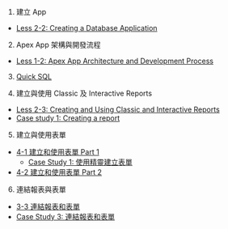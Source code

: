 1. 建立 App
- [Less 2-2: Creating a Database Application](cht/2-2_Creating_Database_Application/02_2-2-Creating_Database_Application_cht_marp.pdf)

2. Apex App 架構與開發流程
- [Less 1-2: Apex App Architecture and Development Process](cht/1_introduction/01_2-app_arch_devp_process_cht_marp.pdf)

3. [Quick SQL](cht/quick_sql/quicksql_intro_ch_marp.pdf)


4. 建立與使用 Classic 及 Interactive Reports
- [Less 2-3: Creating and Using Classic and Interactive Reports](cht/3-2_Developing_Reports/04_3-2_case_study_1_ch.pdf)
- [Case study 1: Creating a report ](cht/3-2_Developing_Reports)

5. 建立與使用表單 
- [4-1 建立和使⽤表單 Part 1](cht/4-1_Creating_and_Using_Forms/07_4-1_forms_part_1_marp_ch.pdf)
   - [Case Study 1: 使用精靈建立表單](cht/4-1_Creating_and_Using_Forms/07_4-1_case_study_1_ch.pdf)
- [4-2 建立和使⽤表單 Part 2](cht/4-1_Creating_and_Using_Forms/07_4-1_forms_part_2_marp_ch.pdf)

6. 連結報表與表單
- [3-3 連結報表和表單](cht/3-3_Manage_Customize_IR/case_study_3_link_report_form.pdf)
- [Case Study 3: 連結報表和表單](cht/3-3_Manage_Customize_IR/case_study_3_link_report_form.pdf)
